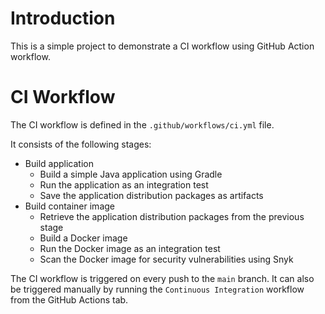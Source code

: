 # Introduction

This is a simple project to demonstrate a CI workflow using GitHub Action workflow.

# CI Workflow

The CI workflow is defined in the `.github/workflows/ci.yml` file. 

It consists of the following stages:

- Build application
    - Build a simple Java application using Gradle
    - Run the application as an integration test
    - Save the application distribution packages as artifacts
- Build container image
    - Retrieve the application distribution packages from the previous stage
    - Build a Docker image
    - Run the Docker image as an integration test
    - Scan the Docker image for security vulnerabilities using Snyk

The CI workflow is triggered on every push to the `main` branch. 
It can also be triggered manually by running the `Continuous Integration` workflow from the GitHub Actions tab.
